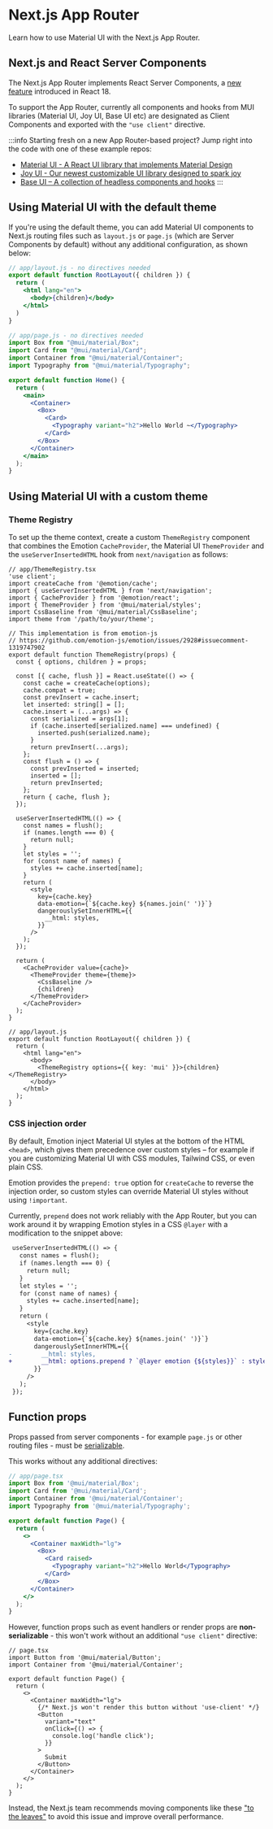 # Next.js App Router

<p class="description">Learn how to use Material UI with the Next.js App Router.</p>

## Next.js and React Server Components

The Next.js App Router implements React Server Components, a [new feature](https://github.com/reactjs/rfcs/blob/main/text/0227-server-module-conventions.md#changes-since-v1) introduced in React 18.

To support the App Router, currently all components and hooks from MUI libraries (Material UI, Joy UI, Base UI etc) are designated as Client Components and exported with the `"use client"` directive.

:::info
Starting fresh on a new App Router-based project?
Jump right into the code with one of these example repos:

- [Material UI - A React UI library that implements Material Design](https://github.com/mui/material-ui/blob/master/examples/material-next-app-router-ts)
- [Joy UI - Our newest customizable UI library designed to spark joy](https://github.com/mui/material-ui/blob/master/examples/joy-next-app-router-ts)
- [Base UI – A collection of headless components and hooks](https://github.com/mui/material-ui/blob/master/examples/base-next-app-router-tailwind-ts)
  :::

## Using Material UI with the default theme

If you're using the default theme, you can add Material UI components to Next.js routing files such as `layout.js` or `page.js` (which are Server Components by default) without any additional configuration, as shown below:

<!-- TODO: investigate whether it still needs an explicit <head/> to prevent FOUC https://github.com/mui/material-ui/issues/34905#issuecomment-1332040656 -->

```jsx
// app/layout.js - no directives needed
export default function RootLayout({ children }) {
  return (
    <html lang="en">
      <body>{children}</body>
    </html>
  )
}

// app/page.js - no directives needed
import Box from "@mui/material/Box";
import Card from "@mui/material/Card";
import Container from "@mui/material/Container";
import Typography from "@mui/material/Typography";

export default function Home() {
  return (
    <main>
      <Container>
        <Box>
          <Card>
            <Typography variant="h2">Hello World ~</Typography>
          </Card>
        </Box>
      </Container>
    </main>
  );
}
```

## Using Material UI with a custom theme

### Theme Registry

To set up the theme context, create a custom `ThemeRegistry` component that combines the Emotion `CacheProvider`, the Material UI `ThemeProvider` and the `useServerInsertedHTML` hook from `next/navigation` as follows:

```tsx
// app/ThemeRegistry.tsx
'use client';
import createCache from '@emotion/cache';
import { useServerInsertedHTML } from 'next/navigation';
import { CacheProvider } from '@emotion/react';
import { ThemeProvider } from '@mui/material/styles';
import CssBaseline from '@mui/material/CssBaseline';
import theme from '/path/to/your/theme';

// This implementation is from emotion-js
// https://github.com/emotion-js/emotion/issues/2928#issuecomment-1319747902
export default function ThemeRegistry(props) {
  const { options, children } = props;

  const [{ cache, flush }] = React.useState(() => {
    const cache = createCache(options);
    cache.compat = true;
    const prevInsert = cache.insert;
    let inserted: string[] = [];
    cache.insert = (...args) => {
      const serialized = args[1];
      if (cache.inserted[serialized.name] === undefined) {
        inserted.push(serialized.name);
      }
      return prevInsert(...args);
    };
    const flush = () => {
      const prevInserted = inserted;
      inserted = [];
      return prevInserted;
    };
    return { cache, flush };
  });

  useServerInsertedHTML(() => {
    const names = flush();
    if (names.length === 0) {
      return null;
    }
    let styles = '';
    for (const name of names) {
      styles += cache.inserted[name];
    }
    return (
      <style
        key={cache.key}
        data-emotion={`${cache.key} ${names.join(' ')}`}
        dangerouslySetInnerHTML={{
          __html: styles,
        }}
      />
    );
  });

  return (
    <CacheProvider value={cache}>
      <ThemeProvider theme={theme}>
        <CssBaseline />
        {children}
      </ThemeProvider>
    </CacheProvider>
  );
}

// app/layout.js
export default function RootLayout({ children }) {
  return (
    <html lang="en">
      <body>
        <ThemeRegistry options={{ key: 'mui' }}>{children}</ThemeRegistry>
      </body>
    </html>
  );
}
```

### CSS injection order

<!-- https://github.com/emotion-js/emotion/issues/3059 -->

By default, Emotion inject Material UI styles at the bottom of the HTML `<head>`, which gives them precedence over custom styles – for example if you are customizing Material UI with CSS modules, Tailwind CSS, or even plain CSS.

Emotion provides the `prepend: true` option for `createCache` to reverse the injection order, so custom styles can override Material UI styles without using `!important`.

Currently, `prepend` does not work reliably with the App Router, but you can work around it by wrapping Emotion styles in a CSS `@layer` with a modification to the snippet above:

```diff
 useServerInsertedHTML(() => {
   const names = flush();
   if (names.length === 0) {
     return null;
   }
   let styles = '';
   for (const name of names) {
     styles += cache.inserted[name];
   }
   return (
     <style
       key={cache.key}
       data-emotion={`${cache.key} ${names.join(' ')}`}
       dangerouslySetInnerHTML={{
-        __html: styles,
+        __html: options.prepend ? `@layer emotion {${styles}}` : styles,
       }}
     />
   );
 });
```

## Function props

Props passed from server components - for example `page.js` or other routing files - must be [serializable](https://nextjs.org/docs/getting-started/react-essentials#passing-props-from-server-to-client-components-serialization).

This works without any additional directives:

```jsx
// app/page.tsx
import Box from '@mui/material/Box';
import Card from '@mui/material/Card';
import Container from '@mui/material/Container';
import Typography from '@mui/material/Typography';

export default function Page() {
  return (
    <>
      <Container maxWidth="lg">
        <Box>
          <Card raised>
            <Typography variant="h2">Hello World</Typography>
          </Card>
        </Box>
      </Container>
    </>
  );
}
```

However, function props such as event handlers or render props are **non-serializable** - this won't work without an additional `"use client"` directive:

```tsx
// page.tsx
import Button from '@mui/material/Button';
import Container from '@mui/material/Container';

export default function Page() {
  return (
    <>
      <Container maxWidth="lg">
        {/* Next.js won't render this button without 'use-client' */}
        <Button
          variant="text"
          onClick={() => {
            console.log('handle click');
          }}
        >
          Submit
        </Button>
      </Container>
    </>
  );
}
```

Instead, the Next.js team recommends moving components like these ["to the leaves"](https://nextjs.org/docs/getting-started/react-essentials#moving-client-components-to-the-leaves) to avoid this issue and improve overall performance.
